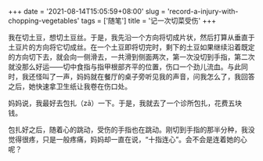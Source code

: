 +++
date = '2021-08-14T15:05:59+08:00'
slug = 'record-a-injury-with-chopping-vegetables'
tags = ['随笔']
title = '记一次切菜受伤'
+++

我在切土豆，想切土豆丝。于是，我先沿一个方向将切成片状，然后打算从垂直于土豆片的方向将它切成丝。在一个土豆即将切完时，剩下的土豆如果继续沿着既定的方向切下去，就会向一侧滑去，一共滑到侧面两次，第一次没切到手指，第二次就没那么好运——切中食指与指甲根部齐平的位置，伤口一个劲儿流血。与此同时，我还怪叫了一声，妈妈就在餐厅的桌子旁听见我的声音，问我怎么了，我回答之后，她快速拿卫生纸让我卷在伤口处。

妈妈说，我最好去包扎（zā）一下。于是，我就去了一个诊所包扎，花费五块钱。

包扎好之后，随着心的跳动，受伤的手指也在跳动。刚切到手指的那半分种，我没觉得很疼，只是一般疼痛，妈妈却一直在说，“十指连心”。会不会是连着她的心呢？
